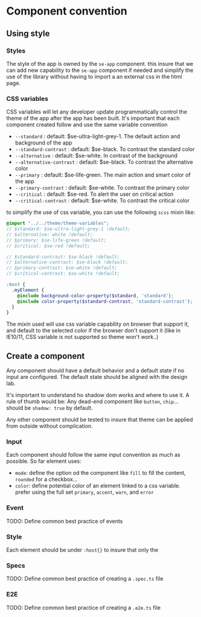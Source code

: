 # Component convention


## Using style

### Styles

The style of the app is owned by the `se-app` component. this insure that we can add new capability to the `se-app` component if needed and simplify the use of the library without having to import a an external css in the html page. 


### CSS variables

CSS variables will let any developer update programmatically control the theme of the app after the app has been built. It's important that each component created follow and use the same variable convention

- `--standard` : default: $se-ultra-light-grey-1. The default action and background of the app
- `--standard-contrast` : default: $se-black. To contrast the standard color
- `--alternative` : default: $se-white. In contrast of the background
- `--alternative-contrast` : default: $se-black. To contrast the alternative color
- `--primary` : default: $se-life-green. The main action and smart color of the app
- `--primary-contrast` : default: $se-white. To contrast the primary color
- `--critical` : default: $se-red. To alert the user on critical action
- `--critical-contrast` : default: $se-white. To contrast the critical color


to simplify the use of css variable, you can use the following `scss` mixin like:
```scss
@import "../../theme/theme-variables";
// $standard: $se-ultra-light-grey-1 !default;
// $alternative: white !default;
// $primary: $se-life-green !default;
// $critical: $se-red !default;

// $standard-contrast: $se-black !default;
// $alternative-contrast: $se-black !default;
// $primary-contrast: $se-white !default;
// $critical-contrast: $se-white !default;

:host {
  .myElement {
    @include background-color-property($standard, 'standard');
    @include color-property($standard-contrast, 'standard-contrast');
  }
}

```

The mixin used will use css variable capability on browser that support it, and default to the selected color if the browser don't support it (like in IE10/11, CSS variable is not supported so theme won't work..)

## Create a component

Any component should have a default behavior and a default state if no input are configured. The default state should be aligned with the design lab.

It's important to understand ho shadow dom works and where to use it. A rule of thumb would be: Any dead-end component like `button`, `chip`... should be `shadow: true` by default.

Any other component should be tested to insure that theme can be applied from outside without complication.

### Input

Each component should follow the same input convention as much as possible. So far element uses:
- `mode`: define the option od the component like `fill` to fill the content, `rounded` for a checkbox...
- `color`: define potential color of an element linked to a css variable. prefer using the full set `primary`, `accent`, `warn`, and `error`



### Event
TODO: Define common best practice of events

### Style

Each element should be under `:host{}` to insure that only the 

### Specs
TODO: Define common best practice of creating a `.spec.ts` file


### E2E
TODO: Define common best practice of creating a `.e2e.ts` file
